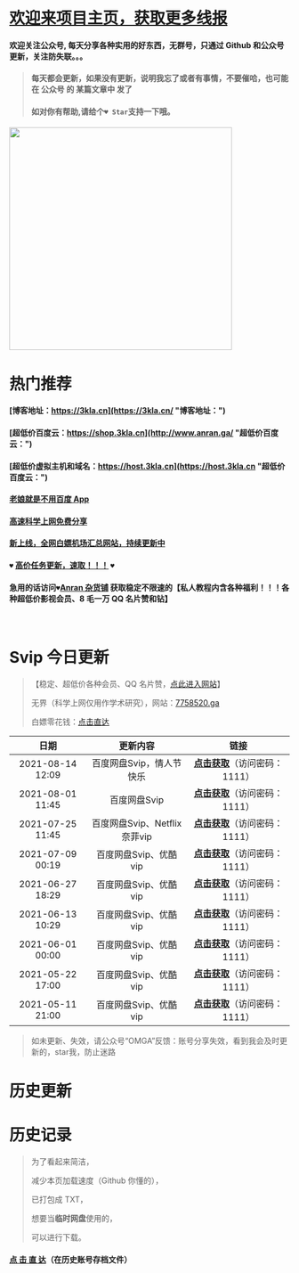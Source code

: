 # [欢迎来项目主页，获取更多线报](https://github.com/anran-world/Anranawsl "项目主页")

#### 欢迎关注公众号, 每天分享各种实用的好东西，**无群号**，只通过 Github 和公众号更新，关注防失联。。。

> #### 每天都会更新，如果没有更新，说明我忘了或者有事情，不要催哈，也可能在 公众号 的 某篇文章中 发了
>
> #### 如对你有帮助,请给个`♥ Star`支持一下哦。

<img src="https://p.pstatp.com/origin/137fe000238abec2d11ab" width="400px">

<br>

# 热门推荐

#### [博客地址：https://3kla.cn](https://3kla.cn/ "博客地址：")

#### [超低价百度云：https://shop.3kla.cn](http://www.anran.ga/ "超低价百度云：")

#### [超低价虚拟主机和域名：https://host.3kla.cn](https://host.3kla.cn "超低价百度云：")

#### [老娘就是不用百度 App](https://3kla.cn/blog/1592.html)

#### [高速科学上网免费分享](https://github.com/anran-world/Anranawsl/tree/master/无界)

#### [新上线，全网白嫖机场汇总网站，持续更新中](https://shop.3kla.cn/?cid=5 "新上线，全网白嫖机场汇总网站，持续更新中")

#### `♥` [高价任务更新，速取！！！](https://3kla.cn/blog/1623.html "高价任务更新，速取！！！") `♥`

#### 急用的话访问`♥`[Anran 杂货铺](https://shop.3kla.cn/ "Anran杂货铺") 获取稳定不限速的【私人教程内含各种福利！！！各种超低价影视会员、8 毛一万 QQ 名片赞和钻】

  <br>

# Svip 今日更新

> 【稳定、超低价各种会员、QQ 名片赞，[点此进入网站](https://shop.3kla.cn/)】
>
> 无界（科学上网仅用作学术研究），网站：[7758520.ga](https://7758520.ga/)
>
> 白嫖零花钱：[点击直达](https://3kla.cn/blog/1623.html)

|        日期        |           更新内容           |                             链接                             |
| :----------------: | :--------------------------: | :----------------------------------------------------------: |
| 2021-08-14   12:09 | 百度网盘Svip，情人节快乐 | [**点击获取**](https://url44.ctfile.com/f/30401944-506261090-9eaa9a)（访问密码：1111） |
| 2021-08-01   11:45 | 百度网盘Svip | [**点击获取**](https://n802.com/f/30401944-504396736-adb423)（访问密码：1111） |
| 2021-07-25   11:45 | 百度网盘Svip、Netflix奈菲vip | [**点击获取**](https://n802.com/f/30401944-503480638-b164b2)（访问密码：1111） |
| 2021-07-09   00:19 |    百度网盘Svip、优酷 vip    | [**点击获取**](https://n802.com/f/30401944-501652103-1aabf7)（访问密码：1111） |
| 2021-06-27   18:29 |    百度网盘Svip、优酷 vip    | [**点击获取**](https://n802.com/f/30401944-501652103-1aabf7)（访问密码：1111） |
| 2021-06-13   10:29 |    百度网盘Svip、优酷 vip    | [**点击获取**](https://n802.com/f/30401944-501652103-1aabf7)（访问密码：1111） |
| 2021-06-01   00:00 |    百度网盘Svip、优酷 vip    | [**点击获取**](https://n802.com/f/30401944-497629577-a2113a)（访问密码：1111） |
|  2021-05-22 17:00  |    百度网盘Svip、优酷 vip    | [**点击获取**](https://n802.com/f/30401944-496836586-9306d7)（访问密码：1111） |
|  2021-05-11 21:00  |    百度网盘Svip、优酷 vip    | [**点击获取**](http://pan.3kla.cn/f/30378223-495620587-f87cef)（访问密码：1111） |

> 如未更新、失效，请公众号“OMGA”反馈：账号分享失效，看到我会及时更新的，star我，防止迷路

# 历史更新



# 历史记录

> 为了看起来简洁，
>
> 减少本页加载速度（Github 你懂的），
>
> 已打包成 TXT，
>
> 想要当**临时网盘**使用的，
>
> 可以进行下载。

#### <a href="https://github.com/anran-world/Anranawsl/blob/master/%E5%85%B1%E4%BA%AB%E4%BC%9A%E5%91%98%E5%8E%86%E5%8F%B2%E5%88%86%E4%BA%AB">点 击 直 达</a>（在历史账号存档文件）

